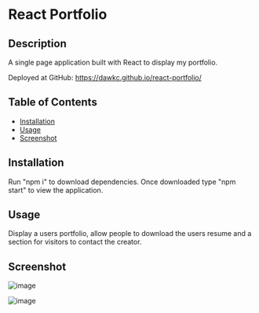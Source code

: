 # React Portfolio

## Description
A single page application built with React to display my portfolio.

Deployed at GitHub: https://dawkc.github.io/react-portfolio/

## Table of Contents

* [Installation](#installation)
* [Usage](#usage)
* [Screenshot](#screenshot)

## Installation
Run "npm i" to download dependencies. Once downloaded type "npm start" to view the application.

## Usage
Display a users portfolio, allow people to download the users resume and a section for visitors to contact the creator.

## Screenshot
![image](https://user-images.githubusercontent.com/83977228/141604689-f189f489-5665-4af1-a751-0b536b74317b.png)

![image](https://user-images.githubusercontent.com/83977228/141604741-98f60301-e2d6-4964-a828-4e139d54fe58.png)

